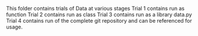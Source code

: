 This folder contains trials of Data at various stages
Trial 1 contains run as function
Trial 2 contains run as class
Trial 3 contains run as a library data.py
Trial 4 contains run of the complete git repository and can be referenced for usage.
